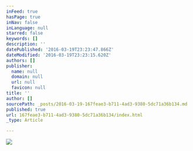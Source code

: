 ```yaml
---
inFeed: true
hasPage: true
inNav: false
inLanguage: null
starred: false
keywords: []
description: ''
datePublished: '2016-03-19T23:23:47.866Z'
dateModified: '2016-03-19T23:23:15.620Z'
authors: []
publisher:
  name: null
  domain: null
  url: null
  favicon: null
title: ''
author: []
sourcePath: _posts/2016-03-19-167feae3-b711-4ad3-9380-5dc71a36b134.md
published: true
url: 167feae3-b711-4ad3-9380-5dc71a36b134/index.html
_type: Article

---
```

![](https://the-grid-user-content.s3-us-west-2.amazonaws.com/3ae89236-35ff-4054-9c2c-232058d36288.png)